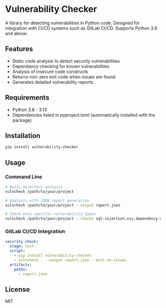 # Vulnerability Checker

A library for detecting vulnerabilities in Python code. Designed for integration with CI/CD systems such as GitLab CI/CD. Supports Python 3.8 and above.

## Features

- Static code analysis to detect security vulnerabilities
- Dependency checking for known vulnerabilities
- Analysis of insecure code constructs
- Returns non-zero exit code when issues are found
- Generates detailed vulnerability reports

## Requirements

- Python 3.8 - 3.13
- Dependencies listed in pyproject.toml (automatically installed with the package)

## Installation

```bash
pip install vulnerability-checker
```

## Usage

### Command Line

```bash
# Basic directory analysis
vulncheck /path/to/your/project

# Analysis with JSON report generation
vulncheck /path/to/your/project --output report.json

# Check only specific vulnerability types
vulncheck /path/to/your/project --checks sql-injection,xss,dependency-check
```

### GitLab CI/CD Integration

```yaml
security_check:
  stage: test
  script:
    - pip install vulnerability-checker
    - vulncheck . --output report.json --exit-on-issues
  artifacts:
    paths:
      - report.json
```

## License

MIT 
